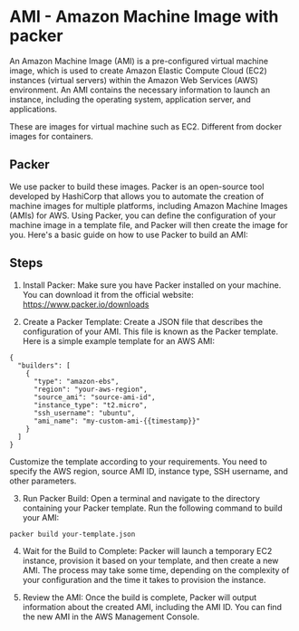 # AMI - Amazon Machine Image with packer
An Amazon Machine Image (AMI) is a pre-configured virtual machine image, which is used to create Amazon Elastic Compute Cloud (EC2) instances (virtual servers) within the Amazon Web Services (AWS) environment. An AMI contains the necessary information to launch an instance, including the operating system, application server, and applications.

These are images for virtual machine such as EC2.  Different from docker images for containers. 

## Packer
We use packer to build these images. 
Packer is an open-source tool developed by HashiCorp that allows you to automate the creation of machine images for multiple platforms, including Amazon Machine Images (AMIs) for AWS. 
Using Packer, you can define the configuration of your machine image in a template file, and Packer will then create the image for you. Here's a basic guide on how to use Packer to build an AMI:

## Steps
1. Install Packer:
Make sure you have Packer installed on your machine. You can download it from the official website: https://www.packer.io/downloads

2. Create a Packer Template:
Create a JSON file that describes the configuration of your AMI. This file is known as the Packer template. Here is a simple example template for an AWS AMI:

```
{
  "builders": [
    {
      "type": "amazon-ebs",
      "region": "your-aws-region",
      "source_ami": "source-ami-id",
      "instance_type": "t2.micro",
      "ssh_username": "ubuntu",
      "ami_name": "my-custom-ami-{{timestamp}}"
    }
  ]
}
```
Customize the template according to your requirements. You need to specify the AWS region, source AMI ID, instance type, SSH username, and other parameters.

3. Run Packer Build:
Open a terminal and navigate to the directory containing your Packer template. 
Run the following command to build your AMI:
```
packer build your-template.json
```

4. Wait for the Build to Complete:
Packer will launch a temporary EC2 instance, provision it based on your template, and then create a new AMI. The process may take some time, depending on the complexity of your configuration and the time it takes to provision the instance.

5. Review the AMI:
Once the build is complete, Packer will output information about the created AMI, including the AMI ID. You can find the new AMI in the AWS Management Console.